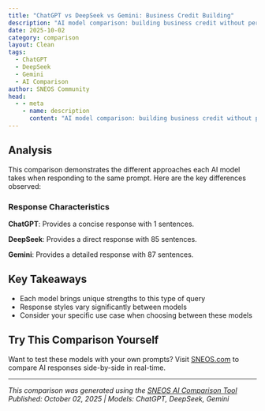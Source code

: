 ```yaml
---
title: "ChatGPT vs DeepSeek vs Gemini: Business Credit Building"
description: "AI model comparison: building business credit without personal guarantee..."
date: 2025-10-02
category: comparison
layout: Clean
tags:
  - ChatGPT
  - DeepSeek
  - Gemini
  - AI Comparison
author: SNEOS Community
head:
  - - meta
    - name: description
      content: "AI model comparison: building business credit without personal guarantee..."
---
```


<ChatComparison
  title="ChatGPT vs DeepSeek vs Gemini: Business Credit Building"
  prompt="building business credit without personal guarantee"
  :responses='{
    "ChatGPT": "Error calling OpenAI API.",
    "DeepSeek": "Of course. Building business credit without a personal guarantee (PG) is a fundamental goal for any serious business owner. It separates your personal finances from your business liabilities and is a sign of a mature, creditworthy company.\n\nWhile it\u0027s challenging, especially for new businesses, it is absolutely achievable with a systematic approach.\n\n### The Core Principle: Your Business Must Have Its Own Identity\n\nLenders need to see your business as a separate, credible entity\u2014not just an extension of you. To do this, you must build a business credit profile that is completely distinct from your personal credit history.\n\n---\n\n### Step-by-Step Guide to Building Business Credit Without a PG\n\n#### Step 1: Lay the Legal and Operational Foundation\n\nThis is the most critical step. If you skip this, you will *always* be asked for a PG.\n\n1.  **Incorporate Your Business:** You must form a legal entity like an **LLC (Limited Liability Company), S-Corp, or C-Corp**. Sole Proprietorships and General Partnerships cannot build business credit separate from the owner\u0027s personal credit. The corporate veil is your first line of defense.\n2.  **Get an EIN:** Obtain an Employer Identification Number (EIN) from the IRS. This is your business\u0027s social security number. Use it for all business activities instead of your SSN.\n3.  **Establish a Business Phone Number:** Get a dedicated, listed business phone line (e.g., through a VoIP service like Google Voice, RingCentral, etc.). It must be listed in directory assistance under your exact business name.\n4.  **Get a Professional Business Address:** Use a real physical address (not a P.O. Box) for your business. This can be your office or a reputable virtual office service.\n5.  **Create a Professional Website and Email:** Have a professional website and business email addresses (e.g., \u0060yourname@yourbusiness.com\u0060). This adds legitimacy.\n\n#### Step 2: Establish a Business Credit Profile\n\nNow that your business is a real entity, you need to make it visible to credit bureaus.\n\n1.  **Open a Business Bank Account:** Use your EIN and business formation documents to open a dedicated business checking account. This is non-negotiable and is the first step in establishing a financial history.\n2.  **Register with Business Credit Bureaus:**\n    *   **Dun \u0026 Bradstreet (D\u0026B):** This is the most important one. Apply for a **D-U-N-S Number** (it\u0027s free). This is a unique 9-digit identifier for your business. Many lenders will check your D\u0026B PAYDEX score.\n    *   **Experian Business:** They will automatically create a file for you once you start getting credit accounts reported.\n    *   **Equifax Small Business:** Similar to Experian, they build your profile as data is reported.\n\n#### Step 3: Start with \u0022Net-30\u0022 Trade Accounts (The Starter Credit)\n\nThis is the most effective way to build an initial credit history. These are vendors who ship you products and bill you with 30 days to pay.\n\n*   **How it works:** You buy something (e.g., office supplies, shipping materials), receive an invoice, and pay it in full within 30 days. The key is that the vendor **reports your payment history** to the business credit bureaus.\n*   **How to start without a PG:** Many starter vendors do not require a PG for initial, small lines of credit.\n*   **Examples of Starter Vendors:**\n    *   **Uline** (shipping/industrial supplies)\n    *   **Quill** or **Staples Business** (office supplies)\n    *   **Summa Office Supplies**\n    *   **Grainger** (industrial supplies)\n    *   **Crown Office Supplies**\n\n**Strategy:** Start with 3-5 of these accounts. Make small purchases that you can easily pay off **early** (not just on time). A payment made in 15 days looks better than one made in 30 days and will boost your PAYDEX score faster.\n\n#### Step 4: Graduate to Revolving Business Credit\n\nOnce you have 3-5 trade accounts reporting positively for 3-6 months, you can apply for revolving credit cards.\n\n*   **Look for \u0022No PG\u0022 Cards:** Some issuers offer cards without a personal guarantee, but they are typically for more established businesses.\n*   **Store Credit Cards:** Often the easiest to get. Companies like **Amazon Business Net-55** (reports to D\u0026B), **Home Depot**, **Lowe\u0027s**, **Best Buy**, and **Office Depot** may offer initial credit without a PG, especially if you have a strong business credit profile.\n*   **Fuel Cards:** Cards from **Shell**, **Exxon**, **Mobil**, etc., can be easier to obtain and often report to business credit bureaus.\n\n**Always confirm that the issuer reports to the business credit bureaus.** If they don\u0027t, the account won\u0027t help build your credit.\n\n#### Step 5: Seek Larger Financing Without a PG\n\nThis is the final stage. After 1-2 years of diligently building your profile with multiple trade lines and revolving accounts, you can pursue larger loans and lines of credit without a PG.\n\n*   **Community Banks \u0026 Credit Unions:** Build a relationship with a local bank. If they know you, your business, and see your strong financials and credit history, they are more likely to offer a business loan or line of credit without a PG.\n*   **Revenue-Based Financing:** Some online lenders like **Fundbox** or **BlueVine** may offer lines of credit based on your business\u0027s cash flow and health, sometimes without a PG.\n*   **Corporate Cards:** Modern financial platforms like **Brex**, **Ramp**, and **Stripe Corporate Card** are known for not requiring personal guarantees. **However, they heavily underwrite based on your business\u0027s cash balance and revenue.** They are typically for well-funded (e.g., venture-backed) or high-revenue businesses.\n\n---\n\n### Key Strategies for Success\n\n*   **Pay Early, Always:** Business credit scores (like D\u0026B\u0027s PAYDEX) are based on how quickly you pay. To get a top score of 80, you need to pay early. On-time payments get you a lower score.\n*   **Monitor Your Reports:** Regularly check your reports with D\u0026B, Experian, and Equifax for errors and to track your progress.\n*   **Keep Personal and Business Finances Separate:** Never use your personal credit card for business expenses. It muddies the water and doesn\u0027t help your business credit.\n*   **Build Business Revenue:** A strong, consistent revenue stream makes your business a much more attractive candidate for no-PG credit.\n\n### The Reality Check\n\n*   **It Takes Time:** This is not a 90-day process. It\u0027s a 1-3 year journey of consistent, responsible credit behavior.\n*   **You Need Financials:** For larger no-PG credit, lenders will want to see strong business bank statements, profit \u0026 loss statements, and balance sheets.\n*   **Start Small:** You cannot walk into a bank as a new LLC and get a $100,000 loan without a PG. You must start with net-30 vendors and small store cards.\n\nBy following this disciplined process, you can successfully build a robust business credit profile that allows you to access capital based on your company\u0027s merit, not your personal finances.",
    "Gemini": "Building business credit without a personal guarantee is the holy grail for many entrepreneurs. It separates your personal finances from your business obligations and can be crucial for long-term growth. Here\u0027s a comprehensive guide on how to achieve this:\n\n**Understanding the Basics**\n\n*   **Personal Guarantee:**  A legal agreement where you promise to pay back a debt personally if your business defaults.  Without it, only the business assets are at risk.\n*   **Business Credit:**  A credit profile for your business, separate from your personal credit score. It\u0027s built by making timely payments to vendors and lenders.  A strong business credit profile enables you to secure financing without a personal guarantee.\n*   **Why It\u0027s Important:**\n    *   **Protects Personal Assets:** If your business fails, your personal savings, home, and other assets are shielded from creditors.\n    *   **Scalability:**  Makes it easier to obtain larger lines of credit and financing options as your business grows.\n    *   **Attracts Investors:**  A strong, independent business credit profile signals to investors that your business is well-managed and trustworthy.\n    *   **Negotiating Power:**  Gives you more leverage when negotiating terms with suppliers and vendors.\n\n**Strategies for Building Business Credit Without a Personal Guarantee**\n\n1.  **Establish a Solid Business Foundation:**\n\n    *   **Legal Structure:** Choose the right legal structure for your business. Corporations (S-Corp and C-Corp) and LLCs generally offer more liability protection than sole proprietorships or partnerships, which can make it easier to obtain credit without a personal guarantee. Consult with a legal professional to determine the best structure for your specific needs.\n    *   **EIN (Employer Identification Number):** Obtain an EIN from the IRS. This is your business\u0027s tax identification number and is crucial for opening business bank accounts and establishing credit.\n    *   **Business Bank Account:** Open a dedicated business bank account. Avoid co-mingling personal and business funds, as this blurs the lines of separation and makes it harder to build independent business credit.\n    *   **Business Phone Number and Address:**  Establish a dedicated business phone number and a professional business address (not a P.O. Box). This enhances your business\u0027s credibility.\n    *   **Business License and Permits:** Obtain all necessary licenses and permits to operate legally in your jurisdiction.\n    *   **Website and Online Presence:** Create a professional website and maintain an active online presence.\n    *   **DUNS Number:**  Get a DUNS number from Dun \u0026 Bradstreet (D\u0026B). This is a unique nine-digit identifier for your business and is used by lenders and suppliers to assess your creditworthiness. It\u0027s the foundation of your business credit profile.\n\n2.  **Establish Credit with Net-30 Vendors:**\n\n    *   **Net-30 Accounts:** These are accounts with suppliers or vendors that allow you to pay for goods or services within 30 days of the invoice date. This is a great starting point.\n    *   **Research Net-30 Vendors:** Look for vendors that report to business credit bureaus like D\u0026B, Experian Business, and Equifax Small Business. Some popular options include:\n        *   **Uline:** Packaging and shipping supplies.\n        *   **Grainger:** Industrial supplies.\n        *   **Staples Business Advantage:** Office supplies.\n        *   **Quill:** Office supplies.\n        *   **Summa Office Supplies:** Office supplies.\n        *   **Crown Office Supplies:** Office supplies.\n        *   **HD Supply:** Maintenance, repair, and operations (MRO) supplies.\n        *   **Amazon Business:** Many vendors on Amazon Business report to credit bureaus.\n    *   **Start Small:** Begin with small purchases and consistently pay on time.  Even if you don\u0027t need the product right away, buying something small will help you establish a payment history.\n    *   **Pay Early:**  Paying even a few days early can positively impact your credit score.\n    *   **Monitor Your Credit Reports:**  Regularly check your business credit reports with D\u0026B, Experian Business, and Equifax Small Business to ensure your payments are being reported correctly. Dispute any errors promptly.\n\n3.  **Obtain a Business Credit Card:**\n\n    *   **Secured Business Credit Cards:**  Consider a secured business credit card if your business has limited credit history.  You\u0027ll need to provide a security deposit, which typically serves as your credit limit.  Look for cards that report to business credit bureaus.\n    *   **Unsecured Business Credit Cards:** Once you\u0027ve established some business credit, apply for an unsecured business credit card.  Focus on cards that offer rewards or benefits relevant to your business.\n    *   **Use Responsibly:** Keep your credit utilization low (ideally below 30%) and pay your balance in full each month to avoid interest charges and build a strong credit history.\n\n4.  **Apply for a Business Line of Credit or Loan (Carefully):**\n\n    *   **Research Lenders:**  Not all lenders offer financing without personal guarantees, especially to new businesses.  Look for lenders that specialize in business financing and have a track record of providing loans without personal guarantees.\n    *   **Strong Financials:**  Prepare strong financial statements, including profit and loss statements, balance sheets, and cash flow projections, to demonstrate your business\u0027s ability to repay the loan.\n    *   **Consider Asset-Based Lending:**  Some lenders offer asset-based loans, where the loan is secured by your business\u0027s assets (e.g., inventory, equipment, accounts receivable). This can sometimes reduce the need for a personal guarantee.\n    *   **Revenue-Based Financing:** Another option is revenue-based financing, where repayments are tied to your business\u0027s revenue.  This can be a good alternative for businesses with consistent revenue streams.\n    *   **Negotiate:**  If a lender requires a personal guarantee, try to negotiate the terms.  You might be able to limit the guarantee to a specific amount or duration.\n\n5.  **Build Relationships with Suppliers and Vendors:**\n\n    *   **Networking:** Attend industry events and network with suppliers and vendors.  Building personal relationships can make them more willing to extend credit to your business.\n    *   **Open Communication:**  Communicate openly with your suppliers and vendors about your business\u0027s financial situation and payment plans.\n    *   **Loyalty:**  Show loyalty to your suppliers and vendors by consistently using their services and paying on time.\n\n6.  **Monitor Your Business Credit Reports Regularly:**\n\n    *   **D\u0026B, Experian Business, and Equifax Small Business:**  Check your credit reports from all three major business credit bureaus at least quarterly.\n    *   **Correct Errors:**  Dispute any errors or inaccuracies on your credit reports immediately.\n    *   **Credit Monitoring Services:**  Consider using a credit monitoring service that alerts you to changes in your business credit profile.\n\n**Challenges and Considerations:**\n\n*   **Time:** Building business credit without a personal guarantee takes time and patience. It can take several months or even years to establish a strong credit profile.\n*   **Limited Options:**  New businesses with limited credit history may have fewer financing options available without a personal guarantee.\n*   **Higher Interest Rates:**  Lenders may charge higher interest rates or fees on loans without personal guarantees to compensate for the increased risk.\n*   **Strong Business Plan:**  You\u0027ll need a well-developed business plan to demonstrate to lenders that your business is viable and capable of repaying the loan.\n*   **Alternative Funding:** Consider alternative funding options such as crowdfunding, angel investors, or venture capital. These sources of funding typically don\u0027t require personal guarantees.\n\n**Key Takeaways:**\n\n*   Building business credit without a personal guarantee is achievable but requires a strategic approach.\n*   Establish a solid business foundation, open net-30 accounts with reporting vendors, and use a business credit card responsibly.\n*   Monitor your business credit reports regularly and correct any errors promptly.\n*   Be prepared to negotiate with lenders and consider alternative financing options.\n*   Patience and persistence are key to building a strong, independent business credit profile.\n\nBy following these strategies, you can significantly increase your chances of obtaining financing without a personal guarantee, protecting your personal assets and paving the way for long-term business growth. Remember to consult with financial and legal professionals to get tailored advice for your specific situation.\n"
  }'
  published-date="11:40"
/>

## Analysis

This comparison demonstrates the different approaches each AI model takes when responding to the same prompt. Here are the key differences observed:

### Response Characteristics

**ChatGPT**: Provides a concise response with 1 sentences. 

**DeepSeek**: Provides a direct response with 85 sentences. 

**Gemini**: Provides a detailed response with 87 sentences. 

## Key Takeaways

- Each model brings unique strengths to this type of query
- Response styles vary significantly between models
- Consider your specific use case when choosing between these models

## Try This Comparison Yourself

Want to test these models with your own prompts? Visit [SNEOS.com](https://sneos.com) to compare AI responses side-by-side in real-time.

---

*This comparison was generated using the [SNEOS AI Comparison Tool](https://sneos.com)*
*Published: October 02, 2025 | Models: ChatGPT, DeepSeek, Gemini*
